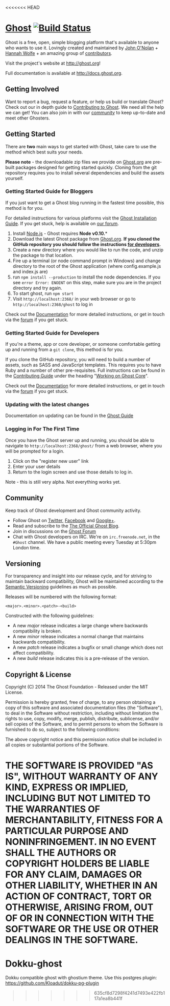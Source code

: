 <<<<<<< HEAD
# [Ghost](https://github.com/TryGhost/Ghost) [![Build Status](https://travis-ci.org/TryGhost/Ghost.png?branch=master)](https://travis-ci.org/TryGhost/Ghost)

Ghost is a free, open, simple blogging platform that's available to anyone who wants to use it. Lovingly created and maintained by [John O'Nolan](http://twitter.com/JohnONolan) + [Hannah Wolfe](http://twitter.com/ErisDS) + an amazing group of [contributors](https://github.com/TryGhost/Ghost/contributors).

Visit the project's website at <http://ghost.org>!

Full documentation is available at <http://docs.ghost.org>.

## Getting Involved

Want to report a bug, request a feature, or help us build or translate Ghost? Check out our in depth guide to [Contributing to Ghost](https://github.com/TryGhost/Ghost/blob/master/CONTRIBUTING.md). We need all the help we can get! You can also join in with our [community](https://github.com/TryGhost/Ghost#community) to keep up-to-date and meet other Ghosters.



## Getting Started

There are **two** main ways to get started with Ghost, take care to use the method which best suits your needs.

**Please note** - the downloadable zip files we provide on [Ghost.org](http://ghost.org/download) are pre-built packages designed for getting started quickly. Cloning from the git repository requires you to install several dependencies and build the assets yourself. 

### Getting Started Guide for Bloggers

If you just want to get a Ghost blog running in the fastest time possible, this method is for you.

For detailed instructions for various platforms visit the [Ghost Installation Guide](http://docs.ghost.org/installation/). If you get stuck, help is available on [our forum](http://ghost.org/forum/).

1. Install [Node.js](http://nodejs.org) - Ghost requires **Node v0.10.***
1. Download the latest Ghost package from [Ghost.org](http://ghost.org/download). 
   **If you cloned the GitHub repository you should follow the instructions [for developers](https://github.com/TryGhost/Ghost#getting-started-guide-for-developers).**
1. Create a new directory where you would like to run the code, and unzip the package to that location.
1. Fire up a terminal (or node command prompt in Windows) and change directory to the root of the Ghost application (where config.example.js and index.js are)
1. run `npm install --production` to install the node dependencies. If you see `error Error: ENOENT` on this step, make sure you are in the project directory and try again.
1. To start ghost, run `npm start`
1. Visit `http://localhost:2368/` in your web browser or go to `http://localhost:2368/ghost` to log in

Check out the [Documentation](http://docs.ghost.org/) for more detailed instructions, or get in touch via the [forum](http://ghost.org/forum) if you get stuck.



### Getting Started Guide for Developers

If you're a theme, app or core developer, or someone comfortable getting up and running from a `git clone`, this method is for you.

If you clone the GitHub repository, you will need to build a number of assets, such as SASS and JavaScript templates. This requires you to have Ruby and a number of other pre-requisites.
Full instructions can be found in the [Contributing Guide](https://github.com/TryGhost/Ghost/blob/master/CONTRIBUTING.md) under the heading "[Working on Ghost Core](https://github.com/TryGhost/Ghost/blob/master/CONTRIBUTING.md#working-on-ghost-core)".

Check out the [Documentation](http://docs.ghost.org/) for more detailed instructions, or get in touch via the [forum](http://ghost.org/forum) if you get stuck.

### Updating with the latest changes

Documentation on updating can be found in the [Ghost Guide](http://docs.ghost.org/installation/upgrading/)

### Logging in For The First Time

Once you have the Ghost server up and running, you should be able to navigate to `http://localhost:2368/ghost/` from a web browser, where you will be prompted for a login.

1.  Click on the "register new user" link
2.  Enter your user details
3.  Return to the login screen and use those details to log in.

Note - this is still very alpha. Not everything works yet.


## Community

Keep track of Ghost development and Ghost community activity.

* Follow Ghost on [Twitter](http://twitter.com/TryGhost), [Facebook](http://facebook.com/tryghostapp) and [Google+](https://plus.google.com/114465948129362706086).
* Read and subscribe to the [The Official Ghost Blog](http://blog.ghost.org).
* Join in discussions on the [Ghost Forum](http://ghost.org/forum/)
* Chat with Ghost developers on IRC. We're on `irc.freenode.net`, in the `#Ghost` channel. We have a public meeting every Tuesday at 5:30pm London time.


## Versioning

For transparency and insight into our release cycle, and for striving to maintain backward compatibility, Ghost will be maintained according to the [Semantic Versioning](http://semver.org/) guidelines as much as possible.

Releases will be numbered with the following format:

`<major>.<minor>.<patch>-<build>`

Constructed with the following guidelines:

* A new *major* release indicates a large change where backwards compatibility is broken.
* A new *minor* release indicates a normal change that maintains backwards compatibility.
* A new *patch* release indicates a bugfix or small change which does not affect compatibility.
* A new *build* release indicates this is a pre-release of the version.


## Copyright & License

Copyright (C) 2014 The Ghost Foundation - Released under the MIT License.

Permission is hereby granted, free of charge, to any person obtaining a copy of this software and associated documentation files (the "Software"), to deal in the Software without restriction, including without limitation the rights to use, copy, modify, merge, publish, distribute, sublicense, and/or sell copies of the Software, and to permit persons to whom the Software is furnished to do so, subject to the following conditions:

The above copyright notice and this permission notice shall be included in all copies or substantial portions of the Software.

THE SOFTWARE IS PROVIDED "AS IS", WITHOUT WARRANTY OF ANY KIND, EXPRESS OR IMPLIED, INCLUDING BUT NOT LIMITED TO THE WARRANTIES OF MERCHANTABILITY, FITNESS FOR A PARTICULAR PURPOSE AND
NONINFRINGEMENT. IN NO EVENT SHALL THE AUTHORS OR COPYRIGHT HOLDERS BE LIABLE FOR ANY CLAIM, DAMAGES OR OTHER LIABILITY, WHETHER IN AN ACTION OF CONTRACT, TORT OR OTHERWISE, ARISING FROM, OUT OF OR IN CONNECTION WITH THE SOFTWARE OR THE USE OR OTHER DEALINGS IN THE SOFTWARE.
=======
Dokku-ghost
===========

Dokku compatible ghost with ghostium theme. Use this postgres plugin: https://github.com/Kloadut/dokku-pg-plugin
>>>>>>> 635cf8d7298f4241d7493e422fb117a1ea8b441f
